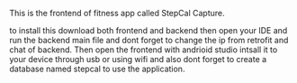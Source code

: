 This is the frontend of fitness app called StepCal Capture.

to install this download both frontend and backend then open your IDE and run the backend main file and dont forget to change the ip from retrofit and chat of backend. 
Then open the frontend with andrioid studio intsall it to your device through usb or using wifi and also dont forget to create a database named stepcal to use the application.
